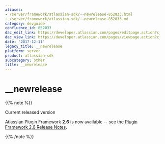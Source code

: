 ```yaml
---
aliases:
- /server/framework/atlassian-sdk/--newrelease-852033.html
- /server/framework/atlassian-sdk/--newrelease-852033.md
category: devguide
confluence_id: 852033
dac_edit_link: https://developer.atlassian.com/pages/editpage.action?cjm=wozere&pageId=852033
dac_view_link: https://developer.atlassian.com/pages/viewpage.action?cjm=wozere&pageId=852033
date: '2017-12-11'
legacy_title: __newrelease
platform: server
product: atlassian-sdk
subcategory: other
title: __newrelease
---
```

# \_\_newrelease

{{% note %}}

Current released version

Atlassian Plugin Framework **2.6** is now available -- see the <a href="/pages/createpage.action?spaceKey=PLUGINFRAMEWORK&amp;title=Plugin+Framework+2.6+Release+Notes" class="createlink">Plugin Framework 2.6 Release Notes</a>.

{{% /note %}}








































































